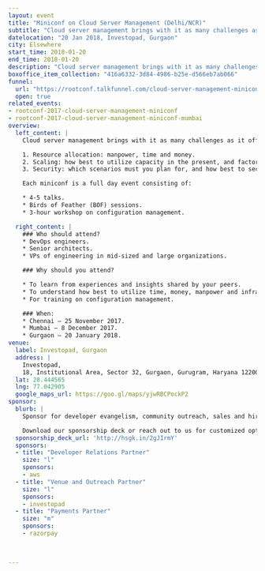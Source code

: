 ```yaml
---
layout: event
title: "Miniconf on Cloud Server Management (Delhi/NCR)"
subtitle: "Cloud server management brings with it as many challenges as it offers conveniences"
datelocation: "20 Jan 2018, Investopad, Gurgaon"
city: Elsewhere
start_time: 2018-01-20
end_time: 2018-01-20
description: "Cloud server management brings with it as many challenges as it offers conveniences. It is time to unbundle questions on resource allocation, scaling, security, and more."
boxoffice_item_collection: "416a6332-3d84-4986-b25e-d566eb7ab066"
funnel:
  url: "https://rootconf.talkfunnel.com/cloud-server-management-miniconf-2017/"
  open: true
related_events:
- rootconf-2017-cloud-server-management-miniconf
- rootconf-2017-cloud-server-management-miniconf-mumbai
overview:
  left_content: |
    Cloud server management brings with it as many challenges as it offers conveniences. It is time to unbundle questions about:

    1. Resource allocation: manpower, time and money.
    2. Scaling: how best to utilize capacity in the present, and factors involved in planning for the future.
    3. Security: which scenarios must you plan for, and how best to secure your data, applications and systems?

    Each miniconf is a full day event consisting of:

    * 4-5 talks.
    * Birds of Feather (BOF) sessions.
    * 3-hour workshop on configuration management.

  right_content: |
    ### Who should attend?
    * DevOps engineers.
    * Senior architects.
    * VPs of engineering in mid-sized and large organizations.

    ### Why should you attend?

    * To learn from experiences and insights shared by your peers.
    * To understand how best to utilize time, money, manpower and infrastructural resources for your use-case.
    * For training on configuration management.

    ### When:
    * Chennai – 25 November 2017.
    * Mumbai – 8 December 2017.
    * Gurgaon – 20 January 2018.
venue:
  label: Investopad, Gurgaon
  address: |
    Investopad,
    18, Institutional Area, Sector 32, Gurgaon, Gurugram, Haryana 122001
  lat: 28.444565
  lng: 77.042905
  google_maps_url: https://goo.gl/maps/yjwRBCPockP2
sponsor:
  blurb: |
    Sponsor for developer evangelism, community outreach, sales and hiring.

    Download our sponsorship deck or reach out to us for customized options at [info@hasgeek.com](mailto:info@hasgeek.com)
  sponsorship_deck_url: 'http://hsgk.in/2gJIrmY'
  sponsors:
  - title: "Developer Relations Partner"
    size: "l"
    sponsors:
    - aws
  - title: "Venue and Outreach Partner"
    size: "l"
    sponsors:
    - investopad
  - title: "Payments Partner"
    size: "m"
    sponsors:
    - razorpay    
    
    

---
```

